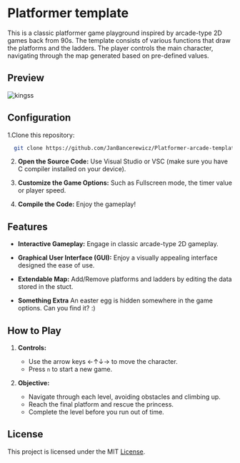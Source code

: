 
# Platformer template

This is a classic platformer game playground inspired by arcade-type 2D games back from 90s. The template consists of various functions that draw the platforms and the ladders. The player controls the main character, navigating through the map generated based on pre-defined values.

## Preview
![kingss](https://github.com/JanBancerewicz/Platformer-arcade-template/assets/79080628/656f35f7-3fb6-4612-9ffe-e951a3d8f103)

## Configuration

1.Clone this repository:

```bash
  git clone https://github.com/JanBancerewicz/Platformer-arcade-template.git
```

2. **Open the Source Code:** Use Visual Studio or VSC (make sure you have C compiler installed on your device).

3. **Customize the Game Options:** Such as Fullscreen mode, the timer value or player speed.

4. **Compile the Code:** Enjoy the gameplay!


## Features

- **Interactive Gameplay:** Engage in classic arcade-type 2D gameplay.

- **Graphical User Interface (GUI):** Enjoy a visually appealing interface designed the ease of use.

- **Extendable Map:** Add/Remove platforms and ladders by editing the data stored in the stuct.

- **Something Extra** An easter egg is hidden somewhere in the game options. Can you find it? :)

## How to Play

1. **Controls:**
   - Use the arrow keys ←↑↓→ to move the character.
   - Press `n` to start a new game.

2. **Objective:**
   - Navigate through each level, avoiding obstacles and climbing up.
   - Reach the final platform and rescue the princess.
   - Complete the level before you run out of time.


## License
This project is licensed under the MIT [License](LICENSE).
